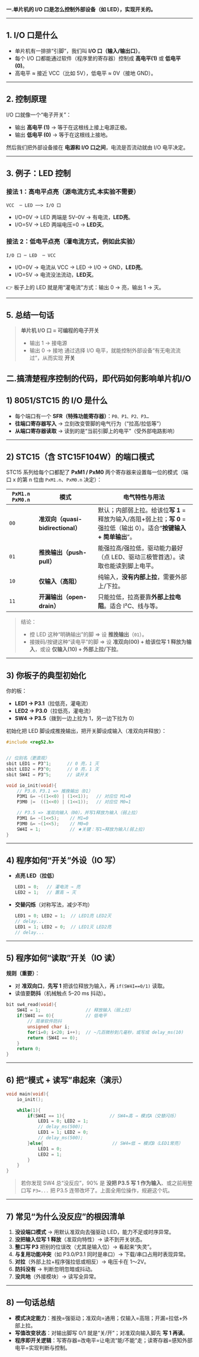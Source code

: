 **一.单片机的 I/O 口是怎么控制外部设备（如 LED），实现开关的。**

---

## 1. I/O 口是什么

* 单片机有一排排“引脚”，我们叫 **I/O 口（输入/输出口）**。
* 每个 I/O 口都能通过软件（程序里的寄存器）控制成 **高电平(1)** 或 **低电平(0)**。
* 高电平 ≈ 接近 VCC（比如 5V），低电平 ≈ 0V（接地 GND）。

---

## 2. 控制原理

I/O 口就像一个“电子开关”：

* 输出 **高电平 (1)** → 等于在这根线上接上电源正极。
* 输出 **低电平 (0)** → 等于在这根线上接地。

然后我们把外部设备接在 **电源和 I/O 口之间**，电流是否流动就由 I/O 电平决定。

---

## 3. 例子：LED 控制

### 接法 1：高电平点亮（源电流方式,本实验不需要）

```
VCC  ─ LED ──> I/O 口
```

* I/O=0V → LED 两端是 5V–0V → 有电流，**LED亮**。
* I/O=5V → LED 两端电压=0 → **LED灭**。

### 接法 2：低电平点亮（灌电流方式，例如此实验）

```
I/O 口 ─ LED  ─ VCC
```

* I/O=0V → 电流从 VCC → LED → I/O → GND，**LED亮**。
* I/O=5V → 电流没法流动，**LED灭**。

👉 板子上的 LED 就是用“灌电流”方式：输出 0 → 亮，输出 1 → 灭。

---


## 5. 总结一句话

> **单片机 I/O 口 = 可编程的电子开关**
>
> * 输出 1 → 接电源
> * 输出 0 → 接地
>   通过选择 I/O 电平，就能控制外部设备“有无电流流过”，从而实现 **开关**
  
**二.搞清楚程序控制的代码，即代码如何影响单片机I/O**
---

## 1) 8051/STC15 的 I/O 是什么

* 每个端口有一个 **SFR（特殊功能寄存器）**：`P0、P1、P2、P3…`
* **往端口寄存器写入** → 立刻改变管脚的电气行为（“拉高/拉低等”）
* **从端口寄存器读取** → 读到的是“当前引脚上的电平”（受外部电路影响）



---

## 2) STC15（含 STC15F104W）的端口模式

STC15 系列给每个口都配了 **PxM1 / PxM0** 两个寄存器来设置每一位的模式（端口 x 的第 n 位由 `PxM1.n`、`PxM0.n` 决定）：

| `PxM1.n PxM0.n` | 模式                           | 电气特性与用法                                                                     |
| --------------- | ---------------------------- | --------------------------------------------------------------------------- |
| `00`            | **准双向（quasi-bidirectional）** | 默认；内部弱上拉。给该位**写 1** = 释放为输入/高阻+弱上拉；**写 0** = 强拉低（输出 0）。适合“**按键输入 + 简单输出**”。 |
| `01`            | **推挽输出（push-pull）**          | 能强拉高/强拉低，驱动能力最好（点 LED、驱动三极管首选）。读取也能读到脚上电平。                                  |
| `10`            | **仅输入（高阻）**                  | 纯输入，**没有内部上拉**，需要外部上/下拉。                                                    |
| `11`            | **开漏输出（open-drain）**         | 只能拉低，拉高要靠**外部上拉电阻**。适合 I²C、线与等。                                             |

> 结论：
>
> * 控 LED 这种“明确输出”的脚 ⇒ 设 **推挽输出**（`01`）。
> * 接拨码/按键这种“读电平”的脚 ⇒ 设 **准双向(00) + 给该位写 1 释放为输入**，或设 **仅输入(10) + 外部上拉/下拉**。

---

## 3) 你板子的典型初始化

你的板：

* **LED1 → P3.1**（拉低亮，灌电流）
* **LED2 → P3.0**（拉低亮，灌电流）
* **SW4 → P3.5**（拨到一边上拉为 1，另一边下拉为 0）

初始化把 LED 脚设成推挽输出，把开关脚设成输入（准双向并释放）：

```c
#include <reg52.h>


// 位别名（更直观）
sbit LED1 = P3^1;      // 0 亮，1 灭
sbit LED2 = P3^0;      // 0 亮，1 灭
sbit SW4I = P3^5;      // 读开关

void io_init(void){
    // P3.0、P3.1 => 推挽输出（01）
    P3M1 &= ~((1<<0) | (1<<1));   // 对应位 M1=0
    P3M0 |=  ((1<<0) | (1<<1));   // 对应位 M0=1

    // P3.5 => 准双向输入（00），并写1释放为输入（弱上拉）
    P3M1 &= ~(1<<5);    // M1=0
    P3M0 &= ~(1<<5);    // M0=0
    SW4I = 1;           // ★关键：写1→释放为输入(弱上拉)
}
```

---

## 4) 程序如何“开关”外设（IO 写）

* **点亮 LED（拉低）**

  ```c
  LED1 = 0;   // 灌电流 → 亮
  LED2 = 1;   // 置高 → 灭
  ```
* **交替闪烁**（对称写法，减少不均）

  ```c
  LED1 = 0; LED2 = 1;  // LED1亮 LED2灭
  // delay...
  LED1 = 1; LED2 = 0;  // LED1灭 LED2亮
  // delay...
  ```

---

## 5) 程序如何“读取”开关（IO 读）

**规则（重要）**：

* 对 **准双向口**，**先写 1** 把该位释放为输入，再 `if(SW4I==0/1)` 读取。
* 读值要**防抖**（机械触点 5–20 ms 抖动）。

```c
bit sw4_read(void){
    SW4I = 1;                 // 释放输入（弱上拉）
    if(SW4I == 0){            // 低电平
        // 简单软件防抖
        unsigned char i;
        for(i=0; i<20; i++);  // ~几百微秒到几毫秒，或写成 delay_ms(10)
        return (SW4I == 0);
    }
    return 0;
}
```

---

## 6) 把“模式 + 读写”串起来（演示）

```c
void main(void){
    io_init();

    while(1){
        if(SW4I == 1){                 // SW4=高 → 模式A（交替闪烁）
            LED1 = 0; LED2 = 1;
            // delay_ms(500);
            LED1 = 1; LED2 = 0;
            // delay_ms(500);
        }else{                          // SW4=低 → 模式B（LED1常亮）
            LED1 = 0;
            LED2 = 1;
        }
    }
}
```

> 若你发现 SW4 总“没反应”，90% 是 **没把 P3.5 写 1 作为输入**、或之前用整口写 `P3=...` 把 P3.5 连带改坏了。上面全用位操作，规避这个坑。

---

## 7) 常见“为什么没反应”的根因清单

1. **没设端口模式** → 用默认准双向去强驱动 LED，能力不足或时序异常。
2. **没把输入位写 1 释放**（准双向特性）→ 读不到开关状态。
3. **整口写 P3** 把别的位误改（尤其是输入位）→ 看起来“失灵”。
4. **与复用功能冲突**（如 P3.0/P3.1 同时是串口）→ 下载/串口占用时表现异常。
5. **对拉**（外部上拉+程序强拉低或相反）→ 电压卡在 1～2V。
6. **防抖没有** → 判断忽明忽暗或抖动。
7. **没共地**（外接模块）→ 读写全异常。

---

## 8) 一句话总结

* **模式决定能力**：推挽=强驱动；准双向=通用；仅输入=高阻；开漏=拉低+外部上拉。
* **写值改变状态**：对输出脚写 0/1 就是“关/开”；对准双向输入脚先 **写 1 再读**。
* **程序即开关逻辑**：写寄存器=改电平=让电流“能/不能”走；读寄存器=感知外部电平=实现判断与控制。
